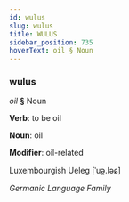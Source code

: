```yaml
---
id: wulus
slug: wulus
title: WULUS
sidebar_position: 735
hoverText: oil § Noun
---
```


### wulus

*oil* **§** Noun

**Verb**: to be oil

**Noun**: oil

**Modifier**: oil-related

Luxembourgish Ueleg [ˈuə̯.ləɕ]

*Germanic Language Family*